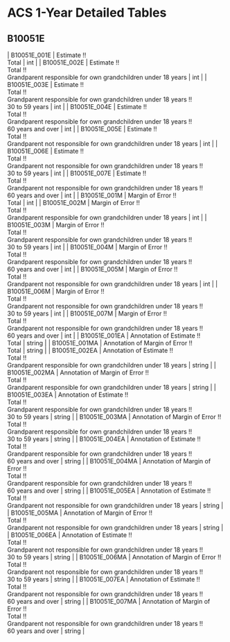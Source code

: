 # ACS 1-Year Detailed Tables

## B10051E

| B10051E_001E | Estimate !!<br>Total | int |
| B10051E_002E | Estimate !!<br>Total !!<br>Grandparent responsible for own grandchildren under 18 years | int |
| B10051E_003E | Estimate !!<br>Total !!<br>Grandparent responsible for own grandchildren under 18 years !!<br>30 to 59 years | int |
| B10051E_004E | Estimate !!<br>Total !!<br>Grandparent responsible for own grandchildren under 18 years !!<br>60 years and over | int |
| B10051E_005E | Estimate !!<br>Total !!<br>Grandparent not responsible for own grandchildren under 18 years | int |
| B10051E_006E | Estimate !!<br>Total !!<br>Grandparent not responsible for own grandchildren under 18 years !!<br>30 to 59 years | int |
| B10051E_007E | Estimate !!<br>Total !!<br>Grandparent not responsible for own grandchildren under 18 years !!<br>60 years and over | int |
| B10051E_001M | Margin of Error !!<br>Total | int |
| B10051E_002M | Margin of Error !!<br>Total !!<br>Grandparent responsible for own grandchildren under 18 years | int |
| B10051E_003M | Margin of Error !!<br>Total !!<br>Grandparent responsible for own grandchildren under 18 years !!<br>30 to 59 years | int |
| B10051E_004M | Margin of Error !!<br>Total !!<br>Grandparent responsible for own grandchildren under 18 years !!<br>60 years and over | int |
| B10051E_005M | Margin of Error !!<br>Total !!<br>Grandparent not responsible for own grandchildren under 18 years | int |
| B10051E_006M | Margin of Error !!<br>Total !!<br>Grandparent not responsible for own grandchildren under 18 years !!<br>30 to 59 years | int |
| B10051E_007M | Margin of Error !!<br>Total !!<br>Grandparent not responsible for own grandchildren under 18 years !!<br>60 years and over | int |
| B10051E_001EA | Annotation of Estimate !!<br>Total | string |
| B10051E_001MA | Annotation of Margin of Error !!<br>Total | string |
| B10051E_002EA | Annotation of Estimate !!<br>Total !!<br>Grandparent responsible for own grandchildren under 18 years | string |
| B10051E_002MA | Annotation of Margin of Error !!<br>Total !!<br>Grandparent responsible for own grandchildren under 18 years | string |
| B10051E_003EA | Annotation of Estimate !!<br>Total !!<br>Grandparent responsible for own grandchildren under 18 years !!<br>30 to 59 years | string |
| B10051E_003MA | Annotation of Margin of Error !!<br>Total !!<br>Grandparent responsible for own grandchildren under 18 years !!<br>30 to 59 years | string |
| B10051E_004EA | Annotation of Estimate !!<br>Total !!<br>Grandparent responsible for own grandchildren under 18 years !!<br>60 years and over | string |
| B10051E_004MA | Annotation of Margin of Error !!<br>Total !!<br>Grandparent responsible for own grandchildren under 18 years !!<br>60 years and over | string |
| B10051E_005EA | Annotation of Estimate !!<br>Total !!<br>Grandparent not responsible for own grandchildren under 18 years | string |
| B10051E_005MA | Annotation of Margin of Error !!<br>Total !!<br>Grandparent not responsible for own grandchildren under 18 years | string |
| B10051E_006EA | Annotation of Estimate !!<br>Total !!<br>Grandparent not responsible for own grandchildren under 18 years !!<br>30 to 59 years | string |
| B10051E_006MA | Annotation of Margin of Error !!<br>Total !!<br>Grandparent not responsible for own grandchildren under 18 years !!<br>30 to 59 years | string |
| B10051E_007EA | Annotation of Estimate !!<br>Total !!<br>Grandparent not responsible for own grandchildren under 18 years !!<br>60 years and over | string |
| B10051E_007MA | Annotation of Margin of Error !!<br>Total !!<br>Grandparent not responsible for own grandchildren under 18 years !!<br>60 years and over | string |

